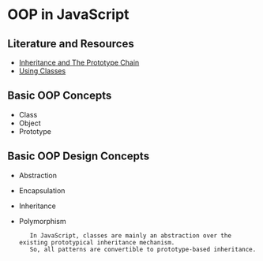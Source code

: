 # OOP in JavaScript

## Literature and Resources

- [Inheritance and The Prototype Chain](https://developer.mozilla.org/en-US/docs/Web/JavaScript/Inheritance_and_the_prototype_chain)
- [Using Classes](https://developer.mozilla.org/en-US/docs/Web/JavaScript/Guide/Using_Classes)

## Basic OOP Concepts

- Class
- Object
- Prototype

## Basic OOP Design Concepts

- Abstraction
- Encapsulation
- Inheritance
- Polymorphism

         In JavaScript, classes are mainly an abstraction over the existing prototypical inheritance mechanism.
         So, all patterns are convertible to prototype-based inheritance.
